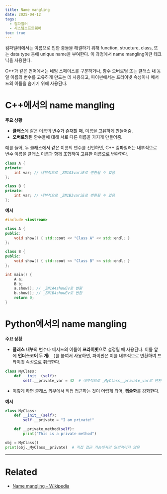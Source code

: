 ```yaml
---
title: Name mangling
date: 2025-04-12
tags: 
  - 컴파일러
  - 시스템소프트웨어
toc: true
---
```


컴파일러에서는 이름으로 인한 충돌을 해결하기 위해 function, structure, class, 또는 data type 등에 unique name을 부여한다. 이 과정에서 name mangling이란 테크닉을 사용한다.

C++과 같은 언어에서는 네임 스페이스를 구분하거나, 함수 오버로딩 또는 클래스 내 동일 이름의 변수를 고유하게 만드는 데 사용되고, 파이썬에서는 프라이빗 속성이나 메서드의 이름을 숨기기 위해 사용된다.

# C++에서의 name mangling

**주요 상황**
- **클래스**에 같은 이름의 변수가 존재할 때, 이름을 고유하게 만들어줌.
- **오버로딩**된 함수들에 대해 서로 다른 이름을 가지게 만들어줌.

예를 들어, 두 클래스에서 같은 이름의 변수를 선언하면, C++ 컴파일러는 내부적으로 변수 이름을 클래스 이름과 함께 조합하여 고유한 이름으로 변환한다.

```cpp
class A {
private:
    int var; // 내부적으로 _ZN1A3variE로 변환될 수 있음
};

class B {
private:
    int var; // 내부적으로 _ZN1B3variE로 변환될 수 있음
};
```

**예시**
```cpp
#include <iostream>

class A {
public:
    void show() { std::cout << "Class A" << std::endl; }
};

class B {
public:
    void show() { std::cout << "Class B" << std::endl; }
};

int main() {
    A a;
    B b;
    a.show(); // _ZN1A4showEv로 변환
    b.show(); // _ZN1B4showEv로 변환
    return 0;
}
```
# Python에서의 name mangling

**주요 상황**
- **클래스 내부**의 변수나 메서드의 이름이 **프라이빗**으로 설정될 때 사용된다. 이름 앞에 **언더스코어 두 개**(`__`)를 붙여서 사용하면, 파이썬은 이를 내부적으로 변환하여 프라이빗 속성으로 취급한다.

```python
class MyClass:
    def __init__(self):
        self.__private_var = 42  # 내부적으로 _MyClass__private_var로 변환
```
- 이렇게 하면 클래스 외부에서 직접 접근하는 것이 어렵게 되어, **캡슐화**를 강화한다.

**예시**
```python
class MyClass:
    def __init__(self):
        self.__private = "I am private!"

    def __private_method(self):
        print("This is a private method")

obj = MyClass()
print(obj._MyClass__private)  # 직접 접근 가능하지만 일반적이지 않음
```


---
# Related
- [Name mangling - Wikipedia](https://en.wikipedia.org/wiki/Name_mangling)
